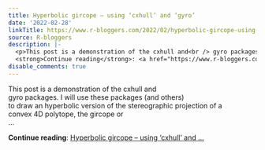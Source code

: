 ```yaml
---
title: Hyperbolic gircope – using ‘cxhull’ and ‘gyro’
date: '2022-02-28'
linkTitle: https://www.r-bloggers.com/2022/02/hyperbolic-gircope-using-cxhull-and-gyro/
source: R-bloggers
description: |-
  <p>This post is a demonstration of the cxhull and<br /> gyro packages. I will use these packages (and others)<br /> to draw an hyperbolic version of the stereographic projection of a<br /> convex 4D polytope, the gircope or<br /> ...</p>
  <strong>Continue reading</strong>: <a href="https://www.r-bloggers.com/2022/02/hyperbolic-gircope-using-cxhull-and-gyro/">Hyperbolic gircope – using ‘cxhull’ and ...
disable_comments: true
---
```

<p>This post is a demonstration of the cxhull and<br /> gyro packages. I will use these packages (and others)<br /> to draw an hyperbolic version of the stereographic projection of a<br /> convex 4D polytope, the gircope or<br /> ...</p>
<strong>Continue reading</strong>: <a href="https://www.r-bloggers.com/2022/02/hyperbolic-gircope-using-cxhull-and-gyro/">Hyperbolic gircope – using ‘cxhull’ and ...